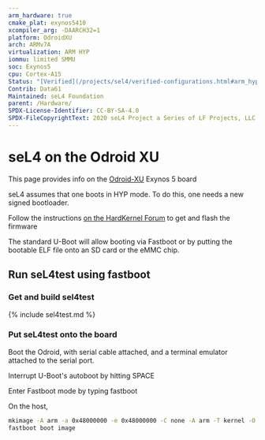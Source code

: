 ```yaml
---
arm_hardware: true
cmake_plat: exynos5410
xcompiler_arg: -DAARCH32=1
platform: OdroidXU
arch: ARMv7A
virtualization: ARM HYP
iommu: limited SMMU
soc: Exynos5
cpu: Cortex-A15
Status: "[Verified](/projects/sel4/verified-configurations.html#arm_hyp-exynos-5)"
Contrib: Data61
Maintained: seL4 Foundation
parent: /Hardware/
SPDX-License-Identifier: CC-BY-SA-4.0
SPDX-FileCopyrightText: 2020 seL4 Project a Series of LF Projects, LLC.
---
```

# seL4 on the Odroid XU


This page provides info on the
[Odroid-XU](http://www.hardkernel.com/main/products/prdt_info.php?g_code=G137510300620)
Exynos 5 board

seL4 assumes that one boots in HYP mode. To do this, one needs a new
signed bootloader.

Follow the instructions
[on the HardKernel Forum](http://forum.odroid.com/viewtopic.php?f=64&t=2778&sid=be659cc75c16e1ecf436075e3c548003&start=60#p33805) to get and flash the firmware

The standard U-Boot will allow booting via Fastboot or by putting the
bootable ELF file onto an SD card or the eMMC chip.

## Run seL4test using fastboot
### Get and build sel4test

{% include sel4test.md %}

### Put seL4test onto the board
 Boot the Odroid, with serial cable
attached, and a terminal emulator attached to the serial port.

Interrupt U-Boot's autoboot by hitting SPACE

Enter Fastboot mode by typing fastboot

On the host,
```bash
mkimage -A arm -a 0x48000000 -e 0x48000000 -C none -A arm -T kernel -O qnx -d images/sel4test-driver-image-arm-exynos5 image
fastboot boot image
```
